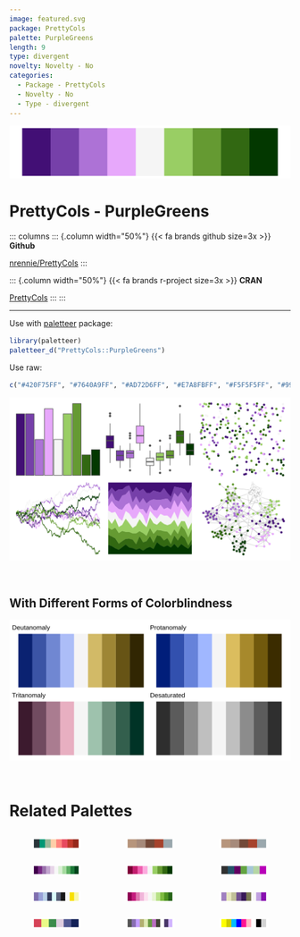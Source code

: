 ```yaml
---
image: featured.svg
package: PrettyCols
palette: PurpleGreens
length: 9
type: divergent
novelty: Novelty - No
categories:
  - Package - PrettyCols
  - Novelty - No
  - Type - divergent
---
```


![](featured.svg)

# PrettyCols - PurpleGreens 

::: columns
::: {.column width="50%"}
{{< fa brands github size=3x >}}
**Github**

[nrennie/PrettyCols](https://github.com/nrennie/PrettyCols)
:::

::: {.column width="50%"}
{{< fa brands r-project size=3x >}}
**CRAN**

[PrettyCols](https://CRAN.R-project.org/package=PrettyCols)
:::
:::

<hr> 

Use with [paletteer](https://emilhvitfeldt.github.io/paletteer/) package:

```r
library(paletteer)
paletteer_d("PrettyCols::PurpleGreens")
```

Use raw:

```r
c("#420F75FF", "#7640A9FF", "#AD72D6FF", "#E7A8FBFF", "#F5F5F5FF", "#99CE64FF", "#659A32FF", "#326812FF", "#033800FF")
``` 

![](examples.png) 

  <br>
  
  ## With Different Forms of Colorblindness
  
  ![](colorblind.svg) 

<br>

# Related Palettes

<div class="list" style="display: grid; grid-template-columns: auto auto auto;"> <figure class="figure">
<a href="../../awtools/a_palette/"> <img src="../../awtools/a_palette/featured.svg" style="width: 100%;" class="figure-img"></a>
</figure> <figure class="figure">
<a href="../../ButterflyColors/hamadryas_feronia/"> <img src="../../ButterflyColors/hamadryas_feronia/featured.svg" style="width: 100%;" class="figure-img"></a>
</figure> <figure class="figure">
<a href="../../ButterflyColors/hamadryas_feronia/"> <img src="../../ButterflyColors/hamadryas_feronia/featured.svg" style="width: 100%;" class="figure-img"></a>
</figure> <figure class="figure">
<a href="../../RColorBrewer/PRGn/"> <img src="../../RColorBrewer/PRGn/featured.svg" style="width: 100%;" class="figure-img"></a>
</figure> <figure class="figure">
<a href="../../PrettyCols/PinkGreens/"> <img src="../../PrettyCols/PinkGreens/featured.svg" style="width: 100%;" class="figure-img"></a>
</figure> <figure class="figure">
<a href="../../trekcolors/dominion/"> <img src="../../trekcolors/dominion/featured.svg" style="width: 100%;" class="figure-img"></a>
</figure> <figure class="figure">
<a href="../../palettetown/regice/"> <img src="../../palettetown/regice/featured.svg" style="width: 100%;" class="figure-img"></a>
</figure> <figure class="figure">
<a href="../../RColorBrewer/PiYG/"> <img src="../../RColorBrewer/PiYG/featured.svg" style="width: 100%;" class="figure-img"></a>
</figure> <figure class="figure">
<a href="../../palettetown/dratini/"> <img src="../../palettetown/dratini/featured.svg" style="width: 100%;" class="figure-img"></a>
</figure> <figure class="figure">
<a href="../../LaCroixColoR/MurePepino/"> <img src="../../LaCroixColoR/MurePepino/featured.svg" style="width: 100%;" class="figure-img"></a>
</figure> <figure class="figure">
<a href="../../ggthemr/lilac/"> <img src="../../ggthemr/lilac/featured.svg" style="width: 100%;" class="figure-img"></a>
</figure> <figure class="figure">
<a href="../../tvthemes/Diamonds/"> <img src="../../tvthemes/Diamonds/featured.svg" style="width: 100%;" class="figure-img"></a>
</figure> 
</div>
